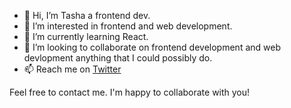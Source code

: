 - 👋 Hi, I’m Tasha a frontend dev.
- 👀 I’m interested in frontend and web development.
- 🌱 I’m currently learning React.
- 💞️ I’m looking to collaborate on frontend development and web devlopment anything that I could possibly do.
- 📫 Reach me on [Twitter](https://twitter.com/tashasyar) 

Feel free to contact me. I'm happy to collaborate with you!

<!---
tash2020/tash2020 is a ✨ special ✨ repository because its `README.md` (this file) appears on your GitHub profile.
You can click the Preview link to take a look at your changes.
--->
